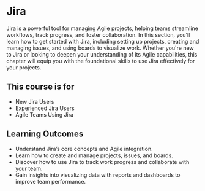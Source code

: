 # Jira

Jira is a powerful tool for managing Agile projects, helping teams streamline workflows, track progress, and foster collaboration. In this section, you’ll learn how to get started with Jira, including setting up projects, creating and managing issues, and using boards to visualize work. Whether you're new to Jira or looking to deepen your understanding of its Agile capabilities, this chapter will equip you with the foundational skills to use Jira effectively for your projects.


## This course is for
- New Jira Users
- Experienced Jira Users
- Agile Teams Using Jira

## Learning Outcomes

- Understand Jira’s core concepts and Agile integration.
- Learn how to create and manage projects, issues, and boards.
- Discover how to use Jira to track work progress and collaborate with your team.
- Gain insights into visualizing data with reports and dashboards to improve team performance.
